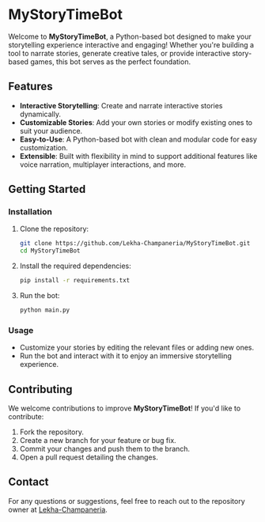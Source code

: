 # MyStoryTimeBot

Welcome to **MyStoryTimeBot**, a Python-based bot designed to make your storytelling experience interactive and engaging! Whether you're building a tool to narrate stories, generate creative tales, or provide interactive story-based games, this bot serves as the perfect foundation.

## Features

- **Interactive Storytelling**: Create and narrate interactive stories dynamically.
- **Customizable Stories**: Add your own stories or modify existing ones to suit your audience.
- **Easy-to-Use**: A Python-based bot with clean and modular code for easy customization.
- **Extensible**: Built with flexibility in mind to support additional features like voice narration, multiplayer interactions, and more.

## Getting Started

### Installation

1. Clone the repository:
   ```bash
   git clone https://github.com/Lekha-Champaneria/MyStoryTimeBot.git
   cd MyStoryTimeBot
   ```

2. Install the required dependencies:
   ```bash
   pip install -r requirements.txt
   ```

3. Run the bot:
   ```bash
   python main.py
   ```

### Usage

- Customize your stories by editing the relevant files or adding new ones.
- Run the bot and interact with it to enjoy an immersive storytelling experience.

## Contributing

We welcome contributions to improve **MyStoryTimeBot**! If you'd like to contribute:
1. Fork the repository.
2. Create a new branch for your feature or bug fix.
3. Commit your changes and push them to the branch.
4. Open a pull request detailing the changes.

## Contact

For any questions or suggestions, feel free to reach out to the repository owner at [Lekha-Champaneria](https://github.com/Lekha-Champaneria).
